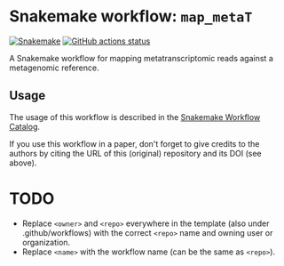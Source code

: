 # Snakemake workflow: `map_metaT`

[![Snakemake](https://img.shields.io/badge/snakemake-≥6.3.0-brightgreen.svg)](https://snakemake.github.io)
[![GitHub actions status](https://github.com/johnne/map_metaT/workflows/Tests/badge.svg?branch=main)](https://github.com/johnne/map_metaT/actions?query=branch%3Amain+workflow%3ATests)


A Snakemake workflow for mapping metatranscriptomic reads against a metagenomic reference.


## Usage

The usage of this workflow is described in the [Snakemake Workflow Catalog](https://snakemake.github.io/snakemake-workflow-catalog/?usage=johnne%2Fmap_metaT).

If you use this workflow in a paper, don't forget to give credits to the authors by citing the URL of this (original) repository and its DOI (see above).

# TODO

* Replace `<owner>` and `<repo>` everywhere in the template (also under .github/workflows) with the correct `<repo>` name and owning user or organization.
* Replace `<name>` with the workflow name (can be the same as `<repo>`).
